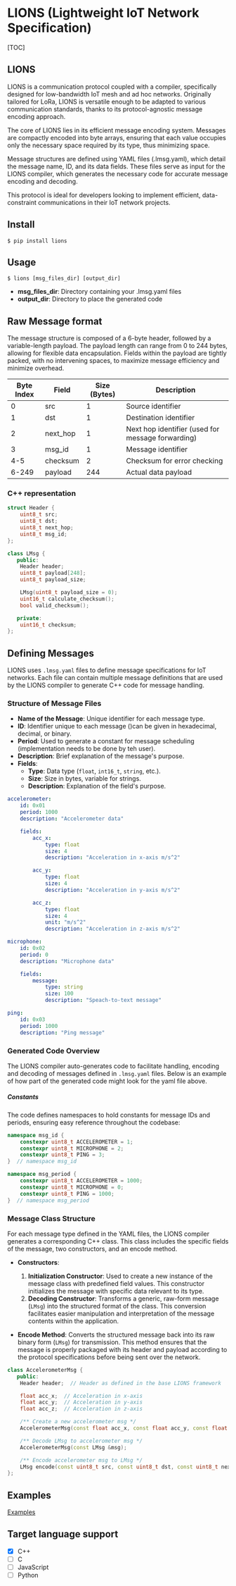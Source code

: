 # LIONS (Lightweight IoT Network Specification)

[TOC]

## LIONS

LIONS is a communication protocol coupled with a compiler, specifically designed for low-bandwidth IoT mesh and ad hoc networks. Originally tailored for LoRa, LIONS is versatile enough to be adapted to various communication standards, thanks to its protocol-agnostic message encoding approach.

The core of LIONS lies in its efficient message encoding system. Messages are compactly encoded into byte arrays, ensuring that each value occupies only the necessary space required by its type, thus minimizing space.

Message structures are defined using YAML files (.lmsg.yaml), which detail the message name, ID, and its data fields. These files serve as input for the LIONS compiler, which generates the necessary code for accurate message encoding and decoding.

This protocol is ideal for developers looking to implement efficient, data-constraint communications in their IoT network projects.

## Install

    $ pip install lions

## Usage

    $ lions [msg_files_dir] [output_dir]

-   **msg_files_dir**: Directory containing your .lmsg.yaml files
-   **output_dir**: Directory to place the generated code

## Raw Message format

The message structure is composed of a 6-byte header, followed by a variable-length payload. The payload length can range from 0 to 244 bytes, allowing for flexible data encapsulation. Fields within the payload are tightly packed, with no intervening spaces, to maximize message efficiency and minimize overhead.

| Byte Index | Field    | Size (Bytes) | Description                                       |
| ---------- | -------- | ------------ | ------------------------------------------------- |
| 0          | src      | 1            | Source identifier                                 |
| 1          | dst      | 1            | Destination identifier                            |
| 2          | next_hop | 1            | Next hop identifier (used for message forwarding) |
| 3          | msg_id   | 1            | Message identifier                                |
| 4-5        | checksum | 2            | Checksum for error checking                       |
| 6-249      | payload  | 244          | Actual data payload                               |

### C++ representation

```C++
struct Header {
    uint8_t src;
    uint8_t dst;
    uint8_t next_hop;
    uint8_t msg_id;
};

class LMsg {
   public:
    Header header;
    uint8_t payload[248];
    uint8_t payload_size;

    LMsg(uint8_t payload_size = 0);
    uint16_t calculate_checksum();
    bool valid_checksum();

   private:
    uint16_t checksum;
};
```

## Defining Messages

LIONS uses `.lmsg.yaml` files to define message specifications for IoT networks. Each file can contain multiple message definitions that are used by the LIONS compiler to generate C++ code for message handling.

### Structure of Message Files

-   **Name of the Message**: Unique identifier for each message type.
-   **ID**: Identifier unique to each message ()can be given in hexadecimal, decimal, or binary.
-   **Period**: Used to generate a constant for message scheduling (implementation needs to be done by teh user).
-   **Description**: Brief explanation of the message's purpose.
-   **Fields**:
    -   **Type**: Data type (`float`, `int16_t`, `string`, etc.).
    -   **Size**: Size in bytes, variable for strings.
    -   **Description**: Explanation of the field's purpose.

```yaml
accelerometer:
    id: 0x01
    period: 1000
    description: "Accelerometer data"

    fields:
        acc_x:
            type: float
            size: 4
            description: "Acceleration in x-axis m/s^2"

        acc_y:
            type: float
            size: 4
            description: "Acceleration in y-axis m/s^2"

        acc_z:
            type: float
            size: 4
            unit: "m/s^2"
            description: "Acceleration in z-axis m/s^2"

microphone:
    id: 0x02
    period: 0
    description: "Microphone data"

    fields:
        message:
            type: string
            size: 100
            description: "Speach-to-text message"

ping:
    id: 0x03
    period: 1000
    description: "Ping message"
```

### Generated Code Overview

The LIONS compiler auto-generates code to facilitate handling, encoding and decoding of messages defined in `.lmsg.yaml` files. Below is an example of how part of the generated code might look for the yaml file above.

##### Constants

The code defines namespaces to hold constants for message IDs and periods, ensuring easy reference throughout the codebase:

```C++
namespace msg_id {
    constexpr uint8_t ACCELEROMETER = 1;
    constexpr uint8_t MICROPHONE = 2;
    constexpr uint8_t PING = 3;
}  // namespace msg_id

namespace msg_period {
    constexpr uint8_t ACCELEROMETER = 1000;
    constexpr uint8_t MICROPHONE = 0;
    constexpr uint8_t PING = 1000;
}  // namespace msg_period
```

### Message Class Structure

For each message type defined in the YAML files, the LIONS compiler generates a corresponding C++ class. This class includes the specific fields of the message, two constructors, and an encode method.

-   **Constructors**:

    1. **Initialization Constructor**: Used to create a new instance of the message class with predefined field values. This constructor initializes the message with specific data relevant to its type.
    2. **Decoding Constructor**: Transforms a generic, raw-form message (`LMsg`) into the structured format of the class. This conversion facilitates easier manipulation and interpretation of the message contents within the application.

-   **Encode Method**: Converts the structured message back into its raw binary form (`LMsg`) for transmission. This method ensures that the message is properly packaged with its header and payload according to the protocol specifications before being sent over the network.

```C++
class AccelerometerMsg {
   public:
    Header header;  // Header as defined in the base LIONS framework

    float acc_x;  // Acceleration in x-axis
    float acc_y;  // Acceleration in y-axis
    float acc_z;  // Acceleration in z-axis

    /** Create a new accelerometer msg */
    AccelerometerMsg(const float acc_x, const float acc_y, const float acc_z);

    /** Decode LMsg to accelerometer msg */
    AccelerometerMsg(const LMsg &msg);

    /** Encode accelerometer msg to LMsg */
    LMsg encode(const uint8_t src, const uint8_t dst, const uint8_t next_hop);
};

```

## Examples

[Examples](https://github.com/ItsNotSoftware/lions/tree/main/examples)

## Target language support

-   [x] C++
-   [ ] C
-   [ ] JavaScript
-   [ ] Python
